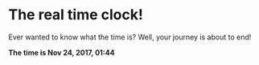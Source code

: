 # The real time clock!

Ever wanted to know what the time is? Well, your journey is about to end!

**The time is Nov 24, 2017, 01:44**